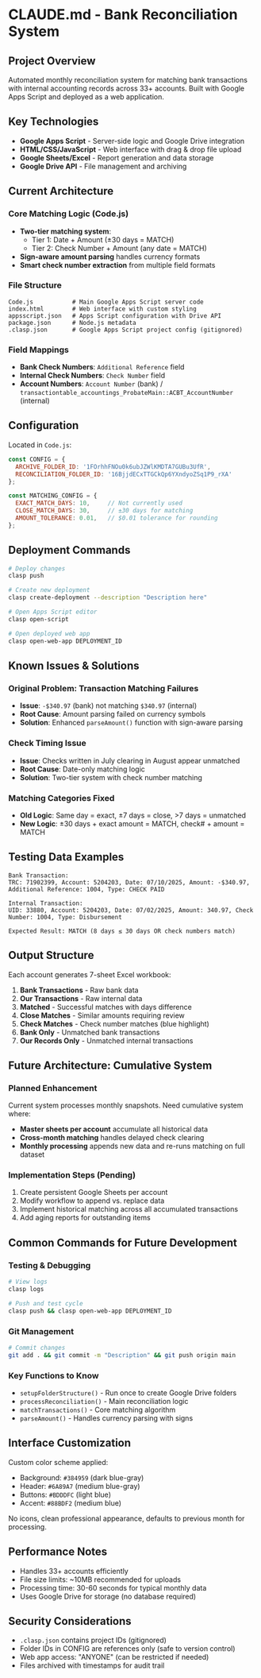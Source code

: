 # CLAUDE.md - Bank Reconciliation System

## Project Overview
Automated monthly reconciliation system for matching bank transactions with internal accounting records across 33+ accounts. Built with Google Apps Script and deployed as a web application.

## Key Technologies
- **Google Apps Script** - Server-side logic and Google Drive integration
- **HTML/CSS/JavaScript** - Web interface with drag & drop file upload
- **Google Sheets/Excel** - Report generation and data storage
- **Google Drive API** - File management and archiving

## Current Architecture

### Core Matching Logic (Code.js)
- **Two-tier matching system**:
  - Tier 1: Date + Amount (±30 days = MATCH)
  - Tier 2: Check Number + Amount (any date = MATCH)
- **Sign-aware amount parsing** handles currency formats
- **Smart check number extraction** from multiple field formats

### File Structure
```
Code.js           # Main Google Apps Script server code
index.html        # Web interface with custom styling
appsscript.json   # Apps Script configuration with Drive API
package.json      # Node.js metadata
.clasp.json       # Google Apps Script project config (gitignored)
```

### Field Mappings
- **Bank Check Numbers**: `Additional Reference` field
- **Internal Check Numbers**: `Check Number` field  
- **Account Numbers**: `Account Number` (bank) / `transactiontable_accountings_ProbateMain::ACBT_AccountNumber` (internal)

## Configuration
Located in `Code.js`:
```javascript
const CONFIG = {
  ARCHIVE_FOLDER_ID: '1FOrhhFNOu0k6ubJZWlKMDTA7GUBu3UfR',
  RECONCILIATION_FOLDER_ID: '16BjjdECxTTGCkQp6YXndyoZSq1P9_rXA'
};

const MATCHING_CONFIG = {
  EXACT_MATCH_DAYS: 10,     // Not currently used
  CLOSE_MATCH_DAYS: 30,     // ±30 days for matching
  AMOUNT_TOLERANCE: 0.01,   // $0.01 tolerance for rounding
};
```

## Deployment Commands
```bash
# Deploy changes
clasp push

# Create new deployment  
clasp create-deployment --description "Description here"

# Open Apps Script editor
clasp open-script

# Open deployed web app
clasp open-web-app DEPLOYMENT_ID
```

## Known Issues & Solutions

### Original Problem: Transaction Matching Failures
- **Issue**: `-$340.97` (bank) not matching `$340.97` (internal)
- **Root Cause**: Amount parsing failed on currency symbols
- **Solution**: Enhanced `parseAmount()` function with sign-aware parsing

### Check Timing Issue
- **Issue**: Checks written in July clearing in August appear unmatched
- **Root Cause**: Date-only matching logic
- **Solution**: Two-tier system with check number matching

### Matching Categories Fixed
- **Old Logic**: Same day = exact, ±7 days = close, >7 days = unmatched
- **New Logic**: ±30 days + exact amount = MATCH, check# + amount = MATCH

## Testing Data Examples
```
Bank Transaction:
TRC: 71902399, Account: 5204203, Date: 07/10/2025, Amount: -$340.97, Additional Reference: 1004, Type: CHECK PAID

Internal Transaction:  
UID: 33880, Account: 5204203, Date: 07/02/2025, Amount: 340.97, Check Number: 1004, Type: Disbursement

Expected Result: MATCH (8 days ≤ 30 days OR check numbers match)
```

## Output Structure
Each account generates 7-sheet Excel workbook:
1. **Bank Transactions** - Raw bank data
2. **Our Transactions** - Raw internal data
3. **Matched** - Successful matches with days difference
4. **Close Matches** - Similar amounts requiring review
5. **Check Matches** - Check number matches (blue highlight)
6. **Bank Only** - Unmatched bank transactions  
7. **Our Records Only** - Unmatched internal transactions

## Future Architecture: Cumulative System

### Planned Enhancement
Current system processes monthly snapshots. Need cumulative system where:
- **Master sheets per account** accumulate all historical data
- **Cross-month matching** handles delayed check clearing
- **Monthly processing** appends new data and re-runs matching on full dataset

### Implementation Steps (Pending)
1. Create persistent Google Sheets per account
2. Modify workflow to append vs. replace data
3. Implement historical matching across all accumulated transactions
4. Add aging reports for outstanding items

## Common Commands for Future Development

### Testing & Debugging
```bash
# View logs
clasp logs

# Push and test cycle
clasp push && clasp open-web-app DEPLOYMENT_ID
```

### Git Management
```bash
# Commit changes
git add . && git commit -m "Description" && git push origin main
```

### Key Functions to Know
- `setupFolderStructure()` - Run once to create Google Drive folders
- `processReconciliation()` - Main reconciliation logic
- `matchTransactions()` - Core matching algorithm
- `parseAmount()` - Handles currency parsing with signs

## Interface Customization
Custom color scheme applied:
- Background: `#384959` (dark blue-gray)
- Header: `#6A89A7` (medium blue-gray)  
- Buttons: `#BDDDFC` (light blue)
- Accent: `#88BDF2` (medium blue)

No icons, clean professional appearance, defaults to previous month for processing.

## Performance Notes
- Handles 33+ accounts efficiently
- File size limits: ~10MB recommended for uploads
- Processing time: 30-60 seconds for typical monthly data
- Uses Google Drive for storage (no database required)

## Security Considerations
- `.clasp.json` contains project IDs (gitignored)
- Folder IDs in CONFIG are references only (safe to version control)
- Web app access: "ANYONE" (can be restricted if needed)
- Files archived with timestamps for audit trail